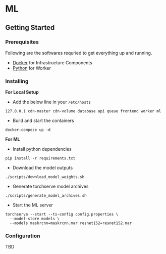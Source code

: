 # ML

## Getting Started

### Prerequisites
Following are the softwares requried to get everything up and running.
- [Docker](https://docs.docker.com/engine/install/) for Infrastructure Components
- [Python](https://www.python.org/downloads/) for Worker

### Installing
**For Local Setup**
- Add the below line in your `/etc/hosts`
```
127.0.0.1 cdn-master cdn-volume database api queue frontend worker ml
```
- Build and start the containers
```
docker-compose up -d
```

**For ML**
- Install python dependencies
```
pip install -r requirements.txt
```
- Download the model outputs
```
./scripts/download_model_weights.sh
```
- Generate torchserve model archives
```
./scripts/generate_model_archives.sh
```
- Start the ML server
```
torchserve --start --ts-config config.properties \
  --model-store models \
  --models maskrcnn=maskrcnn.mar resnet152=resnet152.mar 
```

### Configuration
TBD
